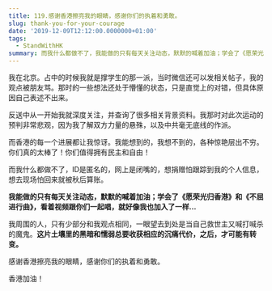 ```yaml
---
title: 119.感谢香港擦亮我的眼睛，感谢你们的执着和勇敢。
slug: thank-you-for-your-courage
date: '2019-12-09T12:12:00.0000000+01:00'
tags:
  - StandWithHK
summary: 而我什么都做不了，我能做的只有每天关注动态，默默的喊着加油；学会了《愿荣光归香港》和《不屈进行曲》，看着视频跟你们一起唱，就好像我也加入了一样…
---
```

我在北京。占中的时候我就是撑学生的那一派，当时微信还可以发相关帖子，我的观点被朋友骂。那时的一些想法还处于懵懂的状态，只是直觉上的对错，但具体原因自己表述不出来。

反送中从一开始我就深度关注，并查询了很多相关背景资料。我那时对此次运动的预判非常悲观，因为我了解双方力量的悬殊，以及中共毫无底线的作派。

而香港的每一个进展都让我惊讶。我能想到的，我想不到的，各种惊艳层出不穷。你们真的太棒了！你们值得拥有民主和自由！



而我什么都做不了，ID是匿名的，网上是闭嘴的，想捐赠怕跟踪到我的个人信息，想去现场怕回来就被秋后算账。

**我能做的只有每天关注动态，默默的喊着加油；学会了《愿荣光归香港》和《不屈进行曲》，看着视频跟你们一起唱，就好像我也加入了一样…**



我周围的人，只有少部分和我观点相同，一眼望去到处是当自己救世主又喊打喊杀的魔鬼。**这片土壤里的黑暗和懦弱总要收获相应的沉痛代价，之后，才可能有转变。**



感谢香港擦亮我的眼睛，感谢你们的执着和勇敢。

香港加油！
